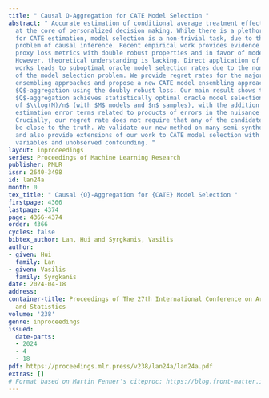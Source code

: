 ```yaml
---
title: " Causal Q-Aggregation for CATE Model Selection "
abstract: " Accurate estimation of conditional average treatment effects (CATE) is
  at the core of personalized decision making. While there is a plethora of models
  for CATE estimation, model selection is a non-trivial task, due to the fundamental
  problem of causal inference. Recent empirical work provides evidence in favor of
  proxy loss metrics with double robust properties and in favor of model ensembling.
  However, theoretical understanding is lacking. Direct application of prior theoretical
  works leads to suboptimal oracle model selection rates due to the non-convexity
  of the model selection problem. We provide regret rates for the major existing CATE
  ensembling approaches and propose a new CATE model ensembling approach based on
  $Q$-aggregation using the doubly robust loss. Our main result shows that causal
  $Q$-aggregation achieves statistically optimal oracle model selection regret rates
  of $\\log(M)/n$ (with $M$ models and $n$ samples), with the addition of higher-order
  estimation error terms related to products of errors in the nuisance functions.
  Crucially, our regret rate does not require that any of the candidate CATE models
  be close to the truth. We validate our new method on many semi-synthetic datasets
  and also provide extensions of our work to CATE model selection with instrumental
  variables and unobserved confounding. "
layout: inproceedings
series: Proceedings of Machine Learning Research
publisher: PMLR
issn: 2640-3498
id: lan24a
month: 0
tex_title: " Causal {Q}-Aggregation for {CATE} Model Selection "
firstpage: 4366
lastpage: 4374
page: 4366-4374
order: 4366
cycles: false
bibtex_author: Lan, Hui and Syrgkanis, Vasilis
author:
- given: Hui
  family: Lan
- given: Vasilis
  family: Syrgkanis
date: 2024-04-18
address:
container-title: Proceedings of The 27th International Conference on Artificial Intelligence
  and Statistics
volume: '238'
genre: inproceedings
issued:
  date-parts:
  - 2024
  - 4
  - 18
pdf: https://proceedings.mlr.press/v238/lan24a/lan24a.pdf
extras: []
# Format based on Martin Fenner's citeproc: https://blog.front-matter.io/posts/citeproc-yaml-for-bibliographies/
---
```

